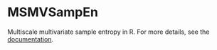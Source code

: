 # MSMVSampEn
Multiscale multivariate sample entropy in R. For more details, see the [documentation](https://areshenk-rpackages.github.io/MSMVSampEn/).
